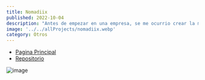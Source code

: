 ```yaml
---
title: Nomadiix
published: 2022-10-04
description: "Antes de empezar en una empresa, se me ocurrio crear la mia propia para tener mas experiencia y de paso queda para mi portfolio"
image: '../../allProjects/nomadiix.webp'
category: Otros
---
```


- [Pagina Principal](https://nomadiix-website.vercel.app/)
- [Repositorio](https://github.com/Fabian-Martinez-Rincon/Nomadiix-Website)

![image](https://github.com/user-attachments/assets/fb7ce7ec-a791-4f98-9960-71f6a94294cc)